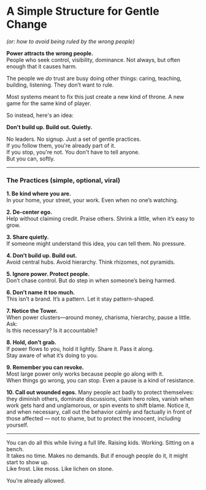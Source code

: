 # A Simple Structure for Gentle Change  
*(or: how to avoid being ruled by the wrong people)*

**Power attracts the wrong people.**  
People who seek control, visibility, dominance. Not always, but often enough that it causes harm.

The people we *do* trust are busy doing other things: caring, teaching, building, listening. They don’t want to rule.

Most systems meant to fix this just create a new kind of throne. A new game for the same kind of player.

So instead, here's an idea:

**Don't build up. Build out. Quietly.**

No leaders. No signup. Just a set of gentle practices.  
If you follow them, you're already part of it.  
If you stop, you're not. You don't have to tell anyone.  
But you can, softly.

---

### The Practices (simple, optional, viral)

**1. Be kind where you are.**  
In your home, your street, your work. Even when no one’s watching.

**2. De-center ego.**  
Help without claiming credit. Praise others. Shrink a little, when it’s easy to grow.

**3. Share quietly.**  
If someone might understand this idea, you can tell them. No pressure.

**4. Don’t build up. Build out.**  
Avoid central hubs. Avoid hierarchy. Think rhizomes, not pyramids.

**5. Ignore power. Protect people.**  
Don’t chase control. But do step in when someone’s being harmed.

**6. Don’t name it too much.**  
This isn’t a brand. It’s a pattern. Let it stay pattern-shaped.

**7. Notice the Tower.**  
When power clusters—around money, charisma, hierarchy, pause a little. Ask:  
Is this necessary? Is it accountable?

**8. Hold, don’t grab.**  
If power flows to you, hold it lightly. Share it. Pass it along.  
Stay aware of what it’s doing to you.

**9. Remember you can revoke.**  
Most large power only works because people go along with it.  
When things go wrong, you can stop. Even a pause is a kind of resistance.

**10. Call out wounded egos.**
Many people act badly to protect themselves: they diminish others, dominate discussions, claim hero roles, vanish when work gets hard and unglamorous, or spin events to shift blame. Notice it, and when necessary, call out the behavior calmly and factually in front of those affected — not to shame, but to protect the innocent, including yourself.

---

You can do all this while living a full life. Raising kids. Working. Sitting on a bench.  
It takes no time. Makes no demands. But if enough people do it, it might start to show up.  
Like frost. Like moss. Like lichen on stone.

You’re already allowed.
